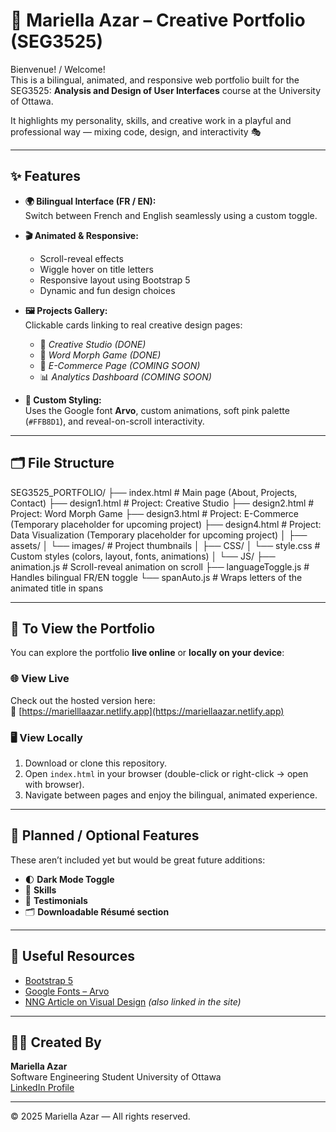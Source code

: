 # 🎨 Mariella Azar – Creative Portfolio (SEG3525)

Bienvenue! / Welcome!  
This is a bilingual, animated, and responsive web portfolio built for the SEG3525: **Analysis and Design of User Interfaces** course at the University of Ottawa.

It highlights my personality, skills, and creative work in a playful and professional way — mixing code, design, and interactivity 🎭

---

## ✨ Features

- **🌍 Bilingual Interface (FR / EN):**  
  Switch between French and English seamlessly using a custom toggle.

- **🎬 Animated & Responsive:**  
  - Scroll-reveal effects  
  - Wiggle hover on title letters  
  - Responsive layout using Bootstrap 5  
  - Dynamic and fun design choices  

- **🖼️ Projects Gallery:**  
  Clickable cards linking to real creative design pages:
  - 🎨 *Creative Studio (DONE)*
  - 🧠 *Word Morph Game (DONE)*
  - 🛒 *E-Commerce Page (COMING SOON)*
  - 📊 *Analytics Dashboard (COMING SOON)*

- **💅 Custom Styling:**  
  Uses the Google font **Arvo**, custom animations, soft pink palette (`#FFB8D1`), and reveal-on-scroll interactivity.

---

## 🗂️ File Structure

SEG3525_PORTFOLIO/
├── index.html             # Main page (About, Projects, Contact)
├── design1.html           # Project: Creative Studio
├── design2.html           # Project: Word Morph Game
├── design3.html           # Project: E-Commerce (Temporary placeholder for upcoming project)
├── design4.html           # Project: Data Visualization (Temporary placeholder for upcoming project)
│
├── assets/
│   └── images/            # Project thumbnails
│
├── CSS/
│   └── style.css          # Custom styles (colors, layout, fonts, animations)
│
└── JS/
    ├── animation.js       # Scroll-reveal animation on scroll
    ├── languageToggle.js  # Handles bilingual FR/EN toggle
    └── spanAuto.js        # Wraps letters of the animated title in spans


---

## 🚀 To View the Portfolio

You can explore the portfolio **live online** or **locally on your device**:

### 🌐 View Live  
Check out the hosted version here:  
🔗 [https://marielllaazar.netlify.app](https://mariellaazar.netlify.app) 

### 🖥️ View Locally
1. Download or clone this repository.
2. Open `index.html` in your browser (double-click or right-click → open with browser).
3. Navigate between pages and enjoy the bilingual, animated experience.


---

## 📌 Planned / Optional Features

These aren’t included yet but would be great future additions:

- 🌓 **Dark Mode Toggle**
- 🧪 **Skills**
- 💬 **Testimonials**
- 🗂️ **Downloadable Résumé section**

---

## 🔗 Useful Resources

- [Bootstrap 5](https://getbootstrap.com/)
- [Google Fonts – Arvo](https://fonts.google.com/specimen/Arvo)
- [NNG Article on Visual Design](https://www.nngroup.com/articles/principles-visual-design/) *(also linked in the site)*

---

## 👩‍💻 Created By

**Mariella Azar**  
Software Engineering Student
University of Ottawa  
[LinkedIn Profile](https://www.linkedin.com/in/mariella-azar/)

---

© 2025 Mariella Azar — All rights reserved.
